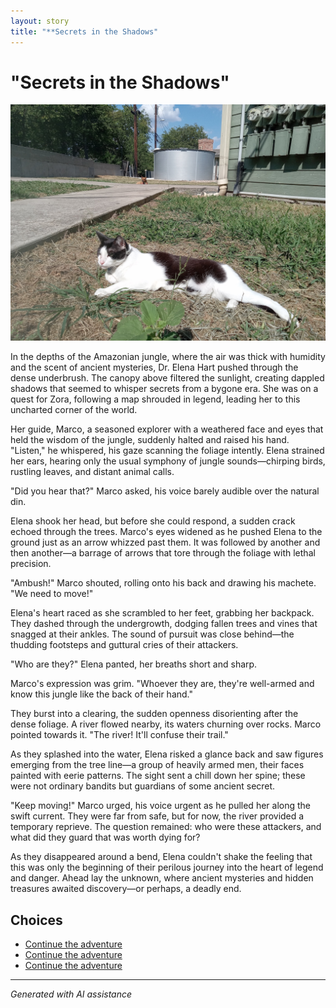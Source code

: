 ```yaml
---
layout: story
title: "**Secrets in the Shadows"
---
```


# **"Secrets in the Shadows"**

![**"Secrets in the Shadows"**](../input_images/20221010_145455.jpg)

In the depths of the Amazonian jungle, where the air was thick with humidity and the scent of ancient mysteries, Dr. Elena Hart pushed through the dense underbrush. The canopy above filtered the sunlight, creating dappled shadows that seemed to whisper secrets from a bygone era. She was on a quest for Zora, following a map shrouded in legend, leading her to this uncharted corner of the world.

Her guide, Marco, a seasoned explorer with a weathered face and eyes that held the wisdom of the jungle, suddenly halted and raised his hand. "Listen," he whispered, his gaze scanning the foliage intently. Elena strained her ears, hearing only the usual symphony of jungle sounds—chirping birds, rustling leaves, and distant animal calls.

"Did you hear that?" Marco asked, his voice barely audible over the natural din.

Elena shook her head, but before she could respond, a sudden crack echoed through the trees. Marco's eyes widened as he pushed Elena to the ground just as an arrow whizzed past them. It was followed by another and then another—a barrage of arrows that tore through the foliage with lethal precision.

"Ambush!" Marco shouted, rolling onto his back and drawing his machete. "We need to move!"

Elena's heart raced as she scrambled to her feet, grabbing her backpack. They dashed through the undergrowth, dodging fallen trees and vines that snagged at their ankles. The sound of pursuit was close behind—the thudding footsteps and guttural cries of their attackers.

"Who are they?" Elena panted, her breaths short and sharp.

Marco's expression was grim. "Whoever they are, they're well-armed and know this jungle like the back of their hand."

They burst into a clearing, the sudden openness disorienting after the dense foliage. A river flowed nearby, its waters churning over rocks. Marco pointed towards it. "The river! It'll confuse their trail."

As they splashed into the water, Elena risked a glance back and saw figures emerging from the tree line—a group of heavily armed men, their faces painted with eerie patterns. The sight sent a chill down her spine; these were not ordinary bandits but guardians of some ancient secret.

"Keep moving!" Marco urged, his voice urgent as he pulled her along the swift current. They were far from safe, but for now, the river provided a temporary reprieve. The question remained: who were these attackers, and what did they guard that was worth dying for?

As they disappeared around a bend, Elena couldn't shake the feeling that this was only the beginning of their perilous journey into the heart of legend and danger. Ahead lay the unknown, where ancient mysteries and hidden treasures awaited discovery—or perhaps, a deadly end.


## Choices

* [Continue the adventure](./20221010_111253.md)
* [Continue the adventure](./20221113_162250.md)
* [Continue the adventure](./77082571-3717-4590-9131-5212AB1ACCAA.md)


---
*Generated with AI assistance*
